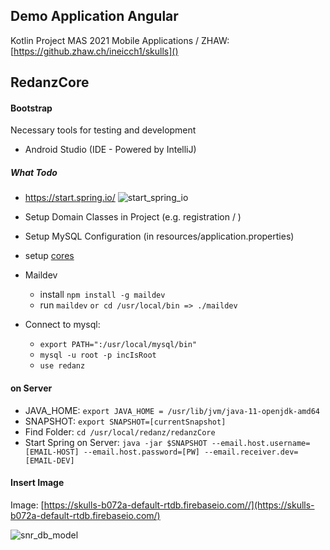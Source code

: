 ## **Demo Application Angular**

Kotlin Project MAS 2021 Mobile Applications / ZHAW: <br>
[https://github.zhaw.ch/ineicch1/skulls]()

## RedanzCore
#### **Bootstrap**
Necessary tools for testing and development
- Android Studio (IDE - Powered by IntelliJ)

##### What Todo
- https://start.spring.io/
![start_spring_io](reference/start_spring_io.png)

- Setup Domain Classes in Project (e.g. registration / )
- Setup MySQL Configuration (in resources/application.properties)
- setup [cores](https://developer.mozilla.org/en-US/docs/Web/HTTP/CORS) 
- Maildev 
  - install ``npm install -g maildev``
  - run ``maildev`` ``or cd /usr/local/bin => ./maildev``
- Connect to mysql: 
  - ``export PATH=":/usr/local/mysql/bin"``
  - ``mysql -u root -p incIsRoot``
  - ``use redanz``
 
 #### on Server
 
- JAVA_HOME: ``export JAVA_HOME = /usr/lib/jvm/java-11-openjdk-amd64``
- SNAPSHOT: ``export SNAPSHOT=[currentSnapshot]``
- Find Folder: ``cd /usr/local/redanz/redanzCore``
- Start Spring on Server:
``java -jar $SNAPSHOT --email.host.username=[EMAIL-HOST] --email.host.password=[PW] --email.receiver.dev=[EMAIL-DEV]``

#### **Insert Image**
Image:
[https://skulls-b072a-default-rtdb.firebaseio.com//](https://skulls-b072a-default-rtdb.firebaseio.com/)

![snr_db_model](app/documentation/skulls_db_model.png)

